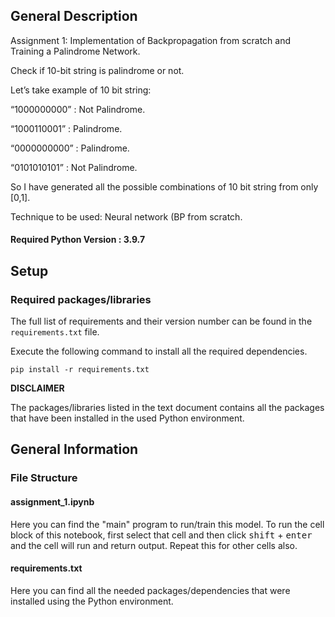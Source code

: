 ## General Description
Assignment 1: Implementation of Backpropagation from scratch and Training a Palindrome Network.

Check if 10-bit string is palindrome or not.

Let’s take example of 10 bit string:

“1000000000” : Not Palindrome.

“1000110001” : Palindrome.

“0000000000” : Palindrome.

“0101010101” : Not Palindrome.

So I have generated all the possible combinations of 10 bit string from only [0,1].

Technique to be used: Neural network (BP from scratch.

#### Required Python Version : 3.9.7

## Setup

### Required packages/libraries

The full list of requirements and their version number can be found in the `requirements.txt` file.

Execute the following command to install all the required dependencies.

```
pip install -r requirements.txt
```

**DISCLAIMER**

The packages/libraries listed in the text document contains all the packages that have been installed in the used Python environment. 

## General Information

### File Structure

#### assignment_1.ipynb

Here you can find the "main" program to run/train this model.
To run the cell block of this notebook, first select that cell and then click <kbd>shift</kbd> + <kbd>enter</kbd> and the cell will run and return output. Repeat this for other cells also.

#### requirements.txt

Here you can find all the needed packages/dependencies that were installed using the Python environment.
